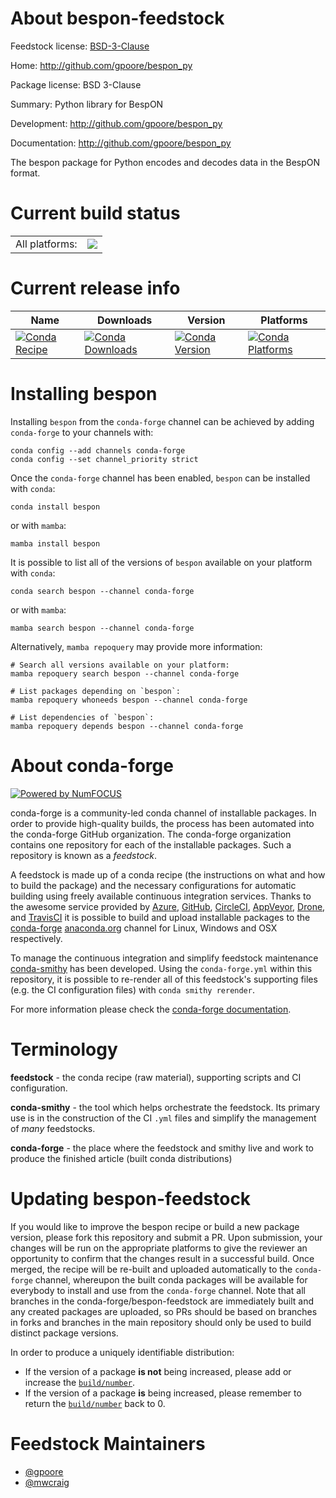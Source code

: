 About bespon-feedstock
======================

Feedstock license: [BSD-3-Clause](https://github.com/conda-forge/bespon-feedstock/blob/main/LICENSE.txt)

Home: http://github.com/gpoore/bespon_py

Package license: BSD 3-Clause

Summary: Python library for BespON

Development: http://github.com/gpoore/bespon_py

Documentation: http://github.com/gpoore/bespon_py

The bespon package for Python encodes and decodes
data in the BespON format.


Current build status
====================


<table><tr><td>All platforms:</td>
    <td>
      <a href="https://dev.azure.com/conda-forge/feedstock-builds/_build/latest?definitionId=6968&branchName=main">
        <img src="https://dev.azure.com/conda-forge/feedstock-builds/_apis/build/status/bespon-feedstock?branchName=main">
      </a>
    </td>
  </tr>
</table>

Current release info
====================

| Name | Downloads | Version | Platforms |
| --- | --- | --- | --- |
| [![Conda Recipe](https://img.shields.io/badge/recipe-bespon-green.svg)](https://anaconda.org/conda-forge/bespon) | [![Conda Downloads](https://img.shields.io/conda/dn/conda-forge/bespon.svg)](https://anaconda.org/conda-forge/bespon) | [![Conda Version](https://img.shields.io/conda/vn/conda-forge/bespon.svg)](https://anaconda.org/conda-forge/bespon) | [![Conda Platforms](https://img.shields.io/conda/pn/conda-forge/bespon.svg)](https://anaconda.org/conda-forge/bespon) |

Installing bespon
=================

Installing `bespon` from the `conda-forge` channel can be achieved by adding `conda-forge` to your channels with:

```
conda config --add channels conda-forge
conda config --set channel_priority strict
```

Once the `conda-forge` channel has been enabled, `bespon` can be installed with `conda`:

```
conda install bespon
```

or with `mamba`:

```
mamba install bespon
```

It is possible to list all of the versions of `bespon` available on your platform with `conda`:

```
conda search bespon --channel conda-forge
```

or with `mamba`:

```
mamba search bespon --channel conda-forge
```

Alternatively, `mamba repoquery` may provide more information:

```
# Search all versions available on your platform:
mamba repoquery search bespon --channel conda-forge

# List packages depending on `bespon`:
mamba repoquery whoneeds bespon --channel conda-forge

# List dependencies of `bespon`:
mamba repoquery depends bespon --channel conda-forge
```


About conda-forge
=================

[![Powered by
NumFOCUS](https://img.shields.io/badge/powered%20by-NumFOCUS-orange.svg?style=flat&colorA=E1523D&colorB=007D8A)](https://numfocus.org)

conda-forge is a community-led conda channel of installable packages.
In order to provide high-quality builds, the process has been automated into the
conda-forge GitHub organization. The conda-forge organization contains one repository
for each of the installable packages. Such a repository is known as a *feedstock*.

A feedstock is made up of a conda recipe (the instructions on what and how to build
the package) and the necessary configurations for automatic building using freely
available continuous integration services. Thanks to the awesome service provided by
[Azure](https://azure.microsoft.com/en-us/services/devops/), [GitHub](https://github.com/),
[CircleCI](https://circleci.com/), [AppVeyor](https://www.appveyor.com/),
[Drone](https://cloud.drone.io/welcome), and [TravisCI](https://travis-ci.com/)
it is possible to build and upload installable packages to the
[conda-forge](https://anaconda.org/conda-forge) [anaconda.org](https://anaconda.org/)
channel for Linux, Windows and OSX respectively.

To manage the continuous integration and simplify feedstock maintenance
[conda-smithy](https://github.com/conda-forge/conda-smithy) has been developed.
Using the ``conda-forge.yml`` within this repository, it is possible to re-render all of
this feedstock's supporting files (e.g. the CI configuration files) with ``conda smithy rerender``.

For more information please check the [conda-forge documentation](https://conda-forge.org/docs/).

Terminology
===========

**feedstock** - the conda recipe (raw material), supporting scripts and CI configuration.

**conda-smithy** - the tool which helps orchestrate the feedstock.
                   Its primary use is in the construction of the CI ``.yml`` files
                   and simplify the management of *many* feedstocks.

**conda-forge** - the place where the feedstock and smithy live and work to
                  produce the finished article (built conda distributions)


Updating bespon-feedstock
=========================

If you would like to improve the bespon recipe or build a new
package version, please fork this repository and submit a PR. Upon submission,
your changes will be run on the appropriate platforms to give the reviewer an
opportunity to confirm that the changes result in a successful build. Once
merged, the recipe will be re-built and uploaded automatically to the
`conda-forge` channel, whereupon the built conda packages will be available for
everybody to install and use from the `conda-forge` channel.
Note that all branches in the conda-forge/bespon-feedstock are
immediately built and any created packages are uploaded, so PRs should be based
on branches in forks and branches in the main repository should only be used to
build distinct package versions.

In order to produce a uniquely identifiable distribution:
 * If the version of a package **is not** being increased, please add or increase
   the [``build/number``](https://docs.conda.io/projects/conda-build/en/latest/resources/define-metadata.html#build-number-and-string).
 * If the version of a package **is** being increased, please remember to return
   the [``build/number``](https://docs.conda.io/projects/conda-build/en/latest/resources/define-metadata.html#build-number-and-string)
   back to 0.

Feedstock Maintainers
=====================

* [@gpoore](https://github.com/gpoore/)
* [@mwcraig](https://github.com/mwcraig/)

